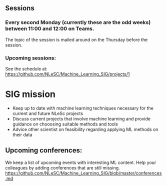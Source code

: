 ## Sessions
### Every second Monday (currently these are the odd weeks) between 11:00 and 12:00 on Teams.
The topic of the session is mailed around on the Thursday before the session.

### Upcoming sessions:
See the schedule at: https://github.com/NLeSC/Machine_Learning_SIG/projects/1


# SIG mission

* Keep up to date with machine learning techniques necessary for the current and future NLeSc projects
* Discuss current projects that involve machine learning and provide guidance on chooosing suitable methods and tools
* Advice other scientist on feasibility regarding applying ML methods on their data


## Upcoming conferences:
We keep a list of upcoming events with interesting ML content. Help your colleagues by adding conferences that are still missing. 
https://github.com/NLeSC/Machine_Learning_SIG/blob/master/conferences.md
